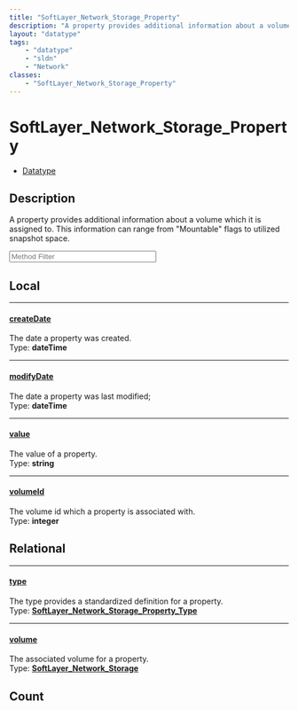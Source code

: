 ```yaml
---
title: "SoftLayer_Network_Storage_Property"
description: "A property provides additional information about a volume which it is assigned to. This information can range from 'Moun... "
layout: "datatype"
tags:
    - "datatype"
    - "sldn"
    - "Network"
classes:
    - "SoftLayer_Network_Storage_Property"
---
```


# SoftLayer_Network_Storage_Property
<div id='service-datatype'>
    <ul id='sldn-reference-tabs'>
        <li id='datatype'> <a href='/reference/datatypes/SoftLayer_Network_Storage_Property' >Datatype</a></li>
    </ul>
</div>

## Description 
A property provides additional information about a volume which it is assigned to. This information can range from "Mountable" flags to utilized snapshot space. 





<!-- Service Filer BEGIN -->
<div class="view-filters">
        <div class="clearfix">
            <div class="search-input-box">
                <input placeholder="Method Filter" onkeyup="titleSearch(inputId='prop-input', divId='properties', elementClass='prop-row')" 
                    type="text" id="prop-input" value="" size="30" maxlength="128" class="form-text">
            </div>
        </div>
</div>
<!-- Service Filer END -->

<div id="properties" class="content">
<div id="localProperties" class="prop-content" >

## Local
-----
[createDate]: #createdate
#### [createDate]
The date a property was created.  
<span class="type-label">Type: </span>**dateTime**

-----
[modifyDate]: #modifydate
#### [modifyDate]
The date a property was last modified;  
<span class="type-label">Type: </span>**dateTime**

-----
[value]: #value
#### [value]
The value of a property.  
<span class="type-label">Type: </span>**string**

-----
[volumeId]: #volumeid
#### [volumeId]
The volume id which a property is associated with.  
<span class="type-label">Type: </span>**integer**

</div>
<!-- LOCAL PROPERTY END -->

<div id="relationalProperties"  class="prop-content" >

## Relational
-----
[type]: #type
#### [type]
The type provides a standardized definition for a property.  
<span class="type-label">Type: </span>**<a href='/reference/datatypes/SoftLayer_Network_Storage_Property_Type'>SoftLayer_Network_Storage_Property_Type </a>**

-----
[volume]: #volume
#### [volume]
The associated volume for a property.  
<span class="type-label">Type: </span>**<a href='/reference/datatypes/SoftLayer_Network_Storage'>SoftLayer_Network_Storage </a>**


## Count
</div>


